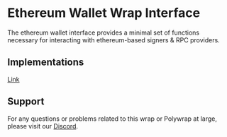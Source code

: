 # Ethereum Wallet Wrap Interface

The ethereum wallet interface provides a minimal set of functions necessary for interacting with ethereum-based signers & RPC providers.

## Implementations
[Link](https://github.com/polywrap/ethereum-wallet/tree/main/implementations)

## Support

For any questions or problems related to this wrap or Polywrap at large, please visit our [Discord](https://discord.polywrap.io).
